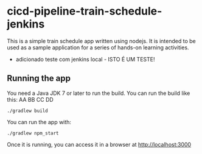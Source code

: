 # cicd-pipeline-train-schedule-jenkins

This is a simple train schedule app written using nodejs. It is intended to be used as a sample application for a series of hands-on learning activities.

- adicionado teste com jenkins local - ISTO É UM TESTE! 

## Running the app

You need a Java JDK 7 or later to run the build. You can run the build like this: AA BB CC DD
 
    ./gradlew build

You can run the app with:

    ./gradlew npm_start

Once it is running, you can access it in a browser at [http://localhost:3000](http://localhost:3000)
